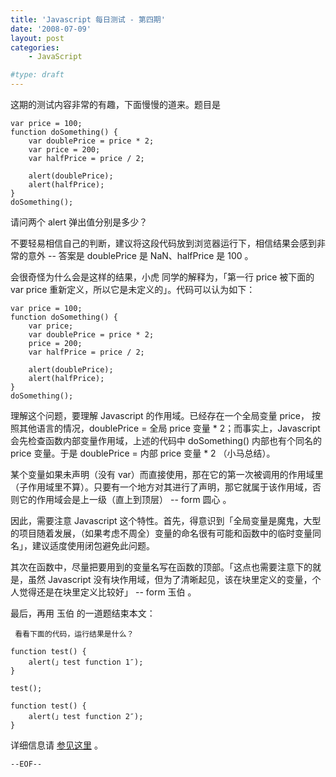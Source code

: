 ```yaml
---
title: 'Javascript 每日测试 - 第四期'
date: '2008-07-09'
layout: post
categories:
    - JavaScript

#type: draft
---
```


这期的测试内容非常的有趣，下面慢慢的道来。题目是

```
var price = 100;
function doSomething() {
    var doublePrice = price * 2;
    var price = 200;
    var halfPrice = price / 2;

    alert(doublePrice);
    alert(halfPrice);
}
doSomething();
```

请问两个 alert 弹出值分别是多少？

不要轻易相信自己的判断，建议将这段代码放到浏览器运行下，相信结果会感到非常的意外 -- 答案是 doublePrice 是 NaN、halfPrice 是 100 。

会很奇怪为什么会是这样的结果，小虎 同学的解释为，「第一行 price 被下面的 var price 重新定义，所以它是未定义的」。代码可以认为如下：

```
var price = 100;
function doSomething() {
    var price;
    var doublePrice = price * 2;
    price = 200;
    var halfPrice = price / 2;

    alert(doublePrice);
    alert(halfPrice);
}
doSomething();
```

理解这个问题，要理解 Javascript 的作用域。已经存在一个全局变量 price， 按照其他语言的情况，doublePrice = 全局 price 变量 * 2；而事实上，Javascript 会先检查函数内部变量作用域，上述的代码中 doSomething() 内部也有个同名的 price 变量。于是 doublePrice = 内部 price 变量 * 2 （小马总结）。

某个变量如果未声明（没有 var）而直接使用，那在它的第一次被调用的作用域里（子作用域里不算）。只要有一个地方对其进行了声明，那它就属于该作用域，否则它的作用域会是上一级（直上到顶层） -- form 圆心 。

因此，需要注意 Javascript 这个特性。首先，得意识到「全局变量是魔鬼，大型的项目随着发展，（如果考虑不周全）变量的命名很有可能和函数中的临时变量同名」，建议适度使用闭包避免此问题。

其次在函数中，尽量把要用到的变量名写在函数的顶部。「这点也需要注意下的就是，虽然 Javascript 没有块作用域，但为了清晰起见，该在块里定义的变量，个人觉得还是在块里定义比较好」 -- form 玉伯 。

最后，再用 玉伯 的一道题结束本文：

```
 看看下面的代码，运行结果是什么？

function test() {
    alert(」test function 1″);
}

test();

function test() {
    alert(」test function 2″);
}
```

详细信息请 [参见这里](http://lifesinger.org/blog/?p=27) 。

`--EOF--`
